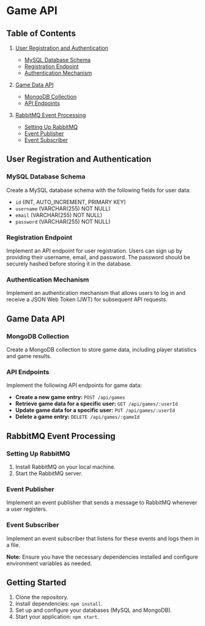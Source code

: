 # Game API

## Table of Contents
1. [User Registration and Authentication](#user-registration-and-authentication)
   - [MySQL Database Schema](#mysql-database-schema)
   - [Registration Endpoint](#registration-endpoint)
   - [Authentication Mechanism](#authentication-mechanism)
  
2. [Game Data API](#game-data-api)
   - [MongoDB Collection](#mongodb-collection)
   - [API Endpoints](#api-endpoints)

3. [RabbitMQ Event Processing](#rabbitmq-event-processing)
   - [Setting Up RabbitMQ](#setting-up-rabbitmq)
   - [Event Publisher](#event-publisher)
   - [Event Subscriber](#event-subscriber)

## User Registration and Authentication

### MySQL Database Schema

Create a MySQL database schema with the following fields for user data:
- `id` (INT, AUTO_INCREMENT, PRIMARY KEY)
- `username` (VARCHAR(255) NOT NULL)
- `email` (VARCHAR(255) NOT NULL)
- `password` (VARCHAR(255) NOT NULL)

### Registration Endpoint

Implement an API endpoint for user registration. Users can sign up by providing their username, email, and password. The password should be securely hashed before storing it in the database.

### Authentication Mechanism

Implement an authentication mechanism that allows users to log in and receive a JSON Web Token (JWT) for subsequent API requests.

## Game Data API

### MongoDB Collection

Create a MongoDB collection to store game data, including player statistics and game results.

### API Endpoints

Implement the following API endpoints for game data:
- **Create a new game entry:** `POST /api/games`
- **Retrieve game data for a specific user:** `GET /api/games/:userId`
- **Update game data for a specific user:** `PUT /api/games/:userId`
- **Delete a game entry:** `DELETE /api/games/:gameId`

## RabbitMQ Event Processing

### Setting Up RabbitMQ

1. Install RabbitMQ on your local machine.
2. Start the RabbitMQ server.

### Event Publisher

Implement an event publisher that sends a message to RabbitMQ whenever a user registers.

### Event Subscriber

Implement an event subscriber that listens for these events and logs them in a file.

**Note:** Ensure you have the necessary dependencies installed and configure environment variables as needed.

## Getting Started

1. Clone the repository.
2. Install dependencies: `npm install`.
3. Set up and configure your databases (MySQL and MongoDB).
4. Start your application: `npm start`.

 
